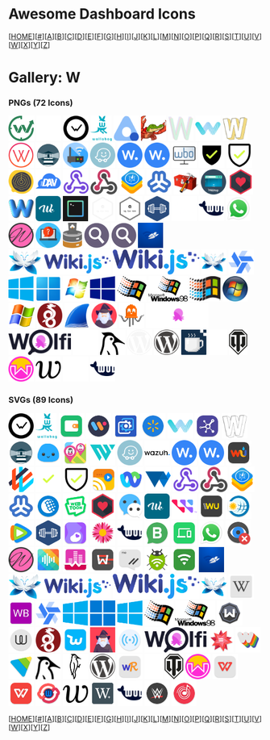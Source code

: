 # Awesome Dashboard Icons

[[HOME](..)][[#](gallery.md)][[A](gallery-a.md)][[B](gallery-b.md)][[C](gallery-c.md)][[D](gallery-d.md)][[E](gallery-e.md)][[F](gallery-f.md)][[G](gallery-g.md)][[H](gallery-h.md)][[I](gallery-i.md)][[J](gallery-j.md)][[K](gallery-k.md)][[L](gallery-l.md)][[M](gallery-m.md)][[N](gallery-n.md)][[O](gallery-o.md)][[P](gallery-p.md)][[Q](gallery-q.md)][[R](gallery-r.md)][[S](gallery-s.md)][[T](gallery-t.md)][[U](gallery-u.md)][[V](gallery-v.md)][[W](gallery-w.md)][[X](gallery-x.md)][[Y](gallery-y.md)][[Z](gallery-z.md)]

# Gallery: W

### PNGs (72 Icons)

<img src="../icons/wakapi.png" alt="wakapi" height="50"> <img src="../icons/wakatime-light.png" alt="wakatime-light" height="50"> <img src="../icons/wakatime.png" alt="wakatime" height="50"> <img src="../icons/wallabag.png" alt="wallabag" height="50"> <img src="../icons/wallos.png" alt="wallos" height="50"> <img src="../icons/wanikani.png" alt="wanikani" height="50"> <img src="../icons/ward.png" alt="ward" height="50"> <img src="../icons/warpgate.png" alt="warpgate" height="50"> <img src="../icons/watcharr.png" alt="watcharr" height="50"> <img src="../icons/watcher.png" alt="watcher" height="50"> <img src="../icons/watchtower.png" alt="watchtower" height="50"> <img src="../icons/watchyourlan.png" alt="watchyourlan" height="50"> <img src="../icons/waze.png" alt="waze" height="50"> <img src="../icons/wazuh-opaque.png" alt="wazuh-opaque" height="50"> <img src="../icons/wazuh.png" alt="wazuh" height="50"> <img src="../icons/wbo.png" alt="wbo" height="50"> <img src="../icons/web-check-light.png" alt="web-check-light" height="50"> <img src="../icons/web-check.png" alt="web-check" height="50"> <img src="../icons/web-whisper.png" alt="web-whisper" height="50"> <img src="../icons/webdav.png" alt="webdav" height="50"> <img src="../icons/webhook.png" alt="webhook" height="50"> <img src="../icons/webhookd.png" alt="webhookd" height="50"> <img src="../icons/webkit.png" alt="webkit" height="50"> <img src="../icons/webmin.png" alt="webmin" height="50"> <img src="../icons/webtools.png" alt="webtools" height="50"> <img src="../icons/webtop.png" alt="webtop" height="50"> <img src="../icons/webtorrent.png" alt="webtorrent" height="50"> <img src="../icons/webtrees.png" alt="webtrees" height="50"> <img src="../icons/wekan.png" alt="wekan" height="50"> <img src="../icons/wetty.png" alt="wetty" height="50"> <img src="../icons/wg-gen-web-light.png" alt="wg-gen-web-light" height="50"> <img src="../icons/wg-gen-web.png" alt="wg-gen-web" height="50"> <img src="../icons/wger.png" alt="wger" height="50"> <img src="../icons/whats-up-docker-light.png" alt="whats-up-docker-light" height="50"> <img src="../icons/whats-up-docker.png" alt="whats-up-docker" height="50"> <img src="../icons/whatsapp.png" alt="whatsapp" height="50"> <img src="../icons/whisparr.png" alt="whisparr" height="50"> <img src="../icons/whoami.png" alt="whoami" height="50"> <img src="../icons/whodb.png" alt="whodb" height="50"> <img src="../icons/whoogle-search.png" alt="whoogle-search" height="50"> <img src="../icons/whoogle.png" alt="whoogle" height="50"> <img src="../icons/wifiman.png" alt="wifiman" height="50"> <img src="../icons/wikijs-logo-full.png" alt="wikijs-logo-full" height="50"> <img src="../icons/wikijs-logo.png" alt="wikijs-logo" height="50"> <img src="../icons/wikijs.png" alt="wikijs" height="50"> <img src="../icons/windmill.png" alt="windmill" height="50"> <img src="../icons/windows-10.png" alt="windows-10" height="50"> <img src="../icons/windows-11.png" alt="windows-11" height="50"> <img src="../icons/windows-7.png" alt="windows-7" height="50"> <img src="../icons/windows-8.png" alt="windows-8" height="50"> <img src="../icons/windows-95.png" alt="windows-95" height="50"> <img src="../icons/windows-98.png" alt="windows-98" height="50"> <img src="../icons/windows-nt.png" alt="windows-nt" height="50"> <img src="../icons/windows-vista.png" alt="windows-vista" height="50"> <img src="../icons/windows-xp.png" alt="windows-xp" height="50"> <img src="../icons/wireguard.png" alt="wireguard" height="50"> <img src="../icons/wireshark.png" alt="wireshark" height="50"> <img src="../icons/wizarr.png" alt="wizarr" height="50"> <img src="../icons/wled.png" alt="wled" height="50"> <img src="../icons/wolfi-logo-light.png" alt="wolfi-logo-light" height="50"> <img src="../icons/wolfi-logo.png" alt="wolfi-logo" height="50"> <img src="../icons/woodpecker-ci-light.png" alt="woodpecker-ci-light" height="50"> <img src="../icons/woodpecker-ci.png" alt="woodpecker-ci" height="50"> <img src="../icons/wordpress-light.png" alt="wordpress-light" height="50"> <img src="../icons/wordpress.png" alt="wordpress" height="50"> <img src="../icons/workadventure.png" alt="workadventure" height="50"> <img src="../icons/wotdle-light.png" alt="wotdle-light" height="50"> <img src="../icons/wotdle.png" alt="wotdle" height="50"> <img src="../icons/wownero.png" alt="wownero" height="50"> <img src="../icons/writefreely.png" alt="writefreely" height="50"> <img src="../icons/wud-light.png" alt="wud-light" height="50"> <img src="../icons/wud.png" alt="wud" height="50">

### SVGs (89 Icons)

<img src="../icons/wakatime.svg" alt="wakatime" height="50"> <img src="../icons/wallabag.svg" alt="wallabag" height="50"> <img src="../icons/wallet.svg" alt="wallet" height="50"> <img src="../icons/walli-4k.svg" alt="walli-4k" height="50"> <img src="../icons/wallpaper-engine.svg" alt="wallpaper-engine" height="50"> <img src="../icons/walmart.svg" alt="walmart" height="50"> <img src="../icons/warpgate.svg" alt="warpgate" height="50"> <img src="../icons/warpinator.svg" alt="warpinator" height="50"> <img src="../icons/watcharr.svg" alt="watcharr" height="50"> <img src="../icons/watchtower.svg" alt="watchtower" height="50"> <img src="../icons/water-time.svg" alt="water-time" height="50"> <img src="../icons/wavemarket.svg" alt="wavemarket" height="50"> <img src="../icons/waypoint.svg" alt="waypoint" height="50"> <img src="../icons/waze.svg" alt="waze" height="50"> <img src="../icons/wazuh-logo.svg" alt="wazuh-logo" height="50"> <img src="../icons/wazuh-opaque.svg" alt="wazuh-opaque" height="50"> <img src="../icons/wazuh.svg" alt="wazuh" height="50"> <img src="../icons/weather-underground.svg" alt="weather-underground" height="50"> <img src="../icons/weaveworks.svg" alt="weaveworks" height="50"> <img src="../icons/web-check-light.svg" alt="web-check-light" height="50"> <img src="../icons/web-check.svg" alt="web-check" height="50"> <img src="../icons/web-video-caster.svg" alt="web-video-caster" height="50"> <img src="../icons/webex-meet.svg" alt="webex-meet" height="50"> <img src="../icons/webgpu.svg" alt="webgpu" height="50"> <img src="../icons/webhook.svg" alt="webhook" height="50"> <img src="../icons/webhookd.svg" alt="webhookd" height="50"> <img src="../icons/webkit.svg" alt="webkit" height="50"> <img src="../icons/webmin.svg" alt="webmin" height="50"> <img src="../icons/webmoney.svg" alt="webmoney" height="50"> <img src="../icons/webtoon.svg" alt="webtoon" height="50"> <img src="../icons/webtorrent.svg" alt="webtorrent" height="50"> <img src="../icons/wechat.svg" alt="wechat" height="50"> <img src="../icons/wekan.svg" alt="wekan" height="50"> <img src="../icons/western-digital.svg" alt="western-digital" height="50"> <img src="../icons/western-union.svg" alt="western-union" height="50"> <img src="../icons/wetter-online.svg" alt="wetter-online" height="50"> <img src="../icons/wetv.svg" alt="wetv" height="50"> <img src="../icons/wger.svg" alt="wger" height="50"> <img src="../icons/what-to-expect.svg" alt="what-to-expect" height="50"> <img src="../icons/whats-that-flower.svg" alt="whats-that-flower" height="50"> <img src="../icons/whats-up-docker.svg" alt="whats-up-docker" height="50"> <img src="../icons/whatsapp-business.svg" alt="whatsapp-business" height="50"> <img src="../icons/whatsapp-web-to-go.svg" alt="whatsapp-web-to-go" height="50"> <img src="../icons/whatsapp.svg" alt="whatsapp" height="50"> <img src="../icons/wherearetheeyes.svg" alt="wherearetheeyes" height="50"> <img src="../icons/whisparr.svg" alt="whisparr" height="50"> <img src="../icons/white-noise-generator.svg" alt="white-noise-generator" height="50"> <img src="../icons/white-noise-lite.svg" alt="white-noise-lite" height="50"> <img src="../icons/whoosh.svg" alt="whoosh" height="50"> <img src="../icons/wickr-me.svg" alt="wickr-me" height="50"> <img src="../icons/wifi-adb.svg" alt="wifi-adb" height="50"> <img src="../icons/wifianalyzer.svg" alt="wifianalyzer" height="50"> <img src="../icons/wifiman.svg" alt="wifiman" height="50"> <img src="../icons/wikijs-logo-full.svg" alt="wikijs-logo-full" height="50"> <img src="../icons/wikijs-logo.svg" alt="wikijs-logo" height="50"> <img src="../icons/wikijs.svg" alt="wikijs" height="50"> <img src="../icons/wikipedia.svg" alt="wikipedia" height="50"> <img src="../icons/wildberries.svg" alt="wildberries" height="50"> <img src="../icons/windmill.svg" alt="windmill" height="50"> <img src="../icons/windows-10.svg" alt="windows-10" height="50"> <img src="../icons/windows-11.svg" alt="windows-11" height="50"> <img src="../icons/windows-8.svg" alt="windows-8" height="50"> <img src="../icons/windows-95.svg" alt="windows-95" height="50"> <img src="../icons/windows-98.svg" alt="windows-98" height="50"> <img src="../icons/windscribe.svg" alt="windscribe" height="50"> <img src="../icons/wire.svg" alt="wire" height="50"> <img src="../icons/wireguard.svg" alt="wireguard" height="50"> <img src="../icons/wish.svg" alt="wish" height="50"> <img src="../icons/wizarr.svg" alt="wizarr" height="50"> <img src="../icons/wlanscanner.svg" alt="wlanscanner" height="50"> <img src="../icons/wolfi-logo.svg" alt="wolfi-logo" height="50"> <img src="../icons/wolfram-alpha.svg" alt="wolfram-alpha" height="50"> <img src="../icons/wombo-dream.svg" alt="wombo-dream" height="50"> <img src="../icons/wondershare-player.svg" alt="wondershare-player" height="50"> <img src="../icons/woodpecker-ci.svg" alt="woodpecker-ci" height="50"> <img src="../icons/woodpeckerci-full.svg" alt="woodpeckerci-full" height="50"> <img src="../icons/wordpress.svg" alt="wordpress" height="50"> <img src="../icons/wordreference.svg" alt="wordreference" height="50"> <img src="../icons/wotdle-light.svg" alt="wotdle-light" height="50"> <img src="../icons/wotdle.svg" alt="wotdle" height="50"> <img src="../icons/wownero.svg" alt="wownero" height="50"> <img src="../icons/wps-office-lite.svg" alt="wps-office-lite" height="50"> <img src="../icons/wps-office.svg" alt="wps-office" height="50"> <img src="../icons/wps-wpa-tester.svg" alt="wps-wpa-tester" height="50"> <img src="../icons/writefreely.svg" alt="writefreely" height="50"> <img src="../icons/writer-plus.svg" alt="writer-plus" height="50"> <img src="../icons/wud.svg" alt="wud" height="50"> <img src="../icons/wwe.svg" alt="wwe" height="50"> <img src="../icons/wynk-music.svg" alt="wynk-music" height="50">

[[HOME](..)][[#](gallery.md)][[A](gallery-a.md)][[B](gallery-b.md)][[C](gallery-c.md)][[D](gallery-d.md)][[E](gallery-e.md)][[F](gallery-f.md)][[G](gallery-g.md)][[H](gallery-h.md)][[I](gallery-i.md)][[J](gallery-j.md)][[K](gallery-k.md)][[L](gallery-l.md)][[M](gallery-m.md)][[N](gallery-n.md)][[O](gallery-o.md)][[P](gallery-p.md)][[Q](gallery-q.md)][[R](gallery-r.md)][[S](gallery-s.md)][[T](gallery-t.md)][[U](gallery-u.md)][[V](gallery-v.md)][[W](gallery-w.md)][[X](gallery-x.md)][[Y](gallery-y.md)][[Z](gallery-z.md)]

